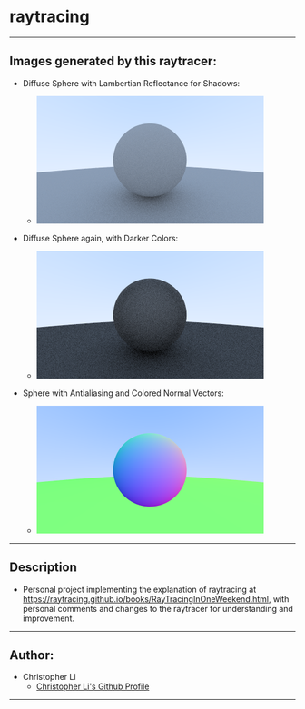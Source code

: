 # raytracing

--- 

## Images generated by this raytracer:

- Diffuse Sphere with Lambertian Reflectance for Shadows:
  - ![diffuse_sphere_8_true_lambertian](diffuse_sphere_8_true_lambertian.png)

- Diffuse Sphere again, with Darker Colors:
  - ![diffuse_sphere_7](diffuse_sphere_7.png)

- Sphere with Antialiasing and Colored Normal Vectors:
  - ![antialiasing_sphere](antialiasing_sphere.png)

--- 

## Description

- Personal project implementing the explanation of raytracing at https://raytracing.github.io/books/RayTracingInOneWeekend.html,
with personal comments and changes to the raytracer for understanding and improvement.

--- 

## Author:

- Christopher Li
  - [Christopher Li's Github Profile](https://github.com/cli135)

--- 
